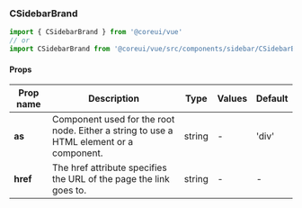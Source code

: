 ### CSidebarBrand

```jsx
import { CSidebarBrand } from '@coreui/vue'
// or
import CSidebarBrand from '@coreui/vue/src/components/sidebar/CSidebarBrand'
```

#### Props

| Prop name | Description                                                                             | Type   | Values | Default |
| --------- | --------------------------------------------------------------------------------------- | ------ | ------ | ------- |
| **as**    | Component used for the root node. Either a string to use a HTML element or a component. | string | -      | 'div'   |
| **href**  | The href attribute specifies the URL of the page the link goes to.                      | string | -      | -       |
